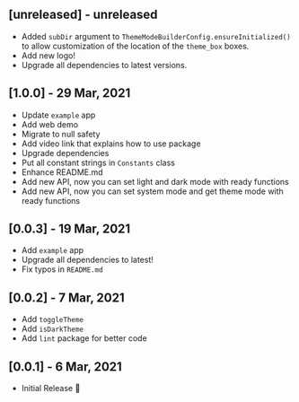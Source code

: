 ## [unreleased] - unreleased

- Added `subDir` argument to `ThemeModeBuilderConfig.ensureInitialized()` to allow customization of the location of the `theme_box` boxes.
- Add new logo!
- Upgrade all dependencies to latest versions.

## [1.0.0] - 29 Mar, 2021

- Update `example` app
- Add web demo
- Migrate to null safety
- Add video link that explains how to use package
- Upgrade dependencies
- Put all constant strings in `Constants` class
- Enhance README.md
- Add new API, now you can set light and dark mode with ready functions
- Add new API, now you can set system mode and get theme mode with ready functions

## [0.0.3] - 19 Mar, 2021

- Add `example` app
- Upgrade all dependencies to latest!
- Fix typos in `README.md`

## [0.0.2] - 7 Mar, 2021

- Add `toggleTheme`
- Add `isDarkTheme`
- Add `lint` package for better code

## [0.0.1] - 6 Mar, 2021

- Initial Release 🚀
